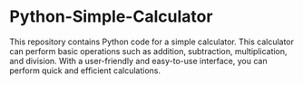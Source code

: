 # Python-Simple-Calculator
This repository contains Python code for a simple calculator. This calculator can perform basic operations such as addition, subtraction, multiplication, and division. With a user-friendly and easy-to-use interface, you can perform quick and efficient calculations.
